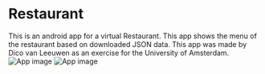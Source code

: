 # Restaurant
This is an android app for a virtual Restaurant. This app shows the menu of the restaurant based on downloaded JSON data.
This app was made by Dico van Leeuwen as an exercise for the University of Amsterdam.
![App image](https://raw.githubusercontent.com/dicodoci/Mr-Potatohead/master/doc/Restaurant1.PNG)
![App image](https://raw.githubusercontent.com/dicodoci/Mr-Potatohead/master/doc/Restaurant2.PNG)
